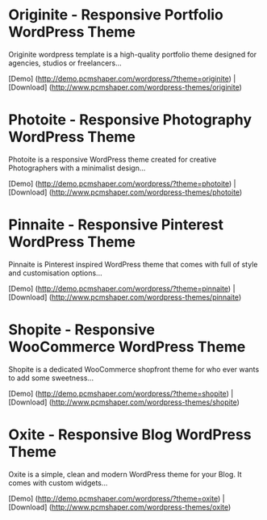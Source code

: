 # Originite - Responsive Portfolio WordPress Theme

Originite wordpress template is a high-quality portfolio theme designed for agencies, studios or freelancers...

[Demo] (http://demo.pcmshaper.com/wordpress/?theme=originite)
 | [Download] (http://www.pcmshaper.com/wordpress-themes/originite)
 
# Photoite - Responsive Photography WordPress Theme

Photoite is a responsive WordPress theme created for creative Photographers with a minimalist design...

[Demo] (http://demo.pcmshaper.com/wordpress/?theme=photoite)
 | [Download] (http://www.pcmshaper.com/wordpress-themes/photoite)
  
# Pinnaite - Responsive Pinterest WordPress Theme

Pinnaite is Pinterest inspired WordPress theme that comes with full of style and customisation options...

[Demo] (http://demo.pcmshaper.com/wordpress/?theme=pinnaite)
 | [Download] (http://www.pcmshaper.com/wordpress-themes/pinnaite)
   
# Shopite - Responsive WooCommerce WordPress Theme

Shopite is a dedicated WooCommerce shopfront theme for who ever wants to add some sweetness...

[Demo] (http://demo.pcmshaper.com/wordpress/?theme=shopite)
 | [Download] (http://www.pcmshaper.com/wordpress-themes/shopite)
    
# Oxite - Responsive Blog WordPress Theme

Oxite is a simple, clean and modern WordPress theme for your Blog. It comes with custom widgets...

[Demo] (http://demo.pcmshaper.com/wordpress/?theme=oxite)
 | [Download] (http://www.pcmshaper.com/wordpress-themes/oxite)
